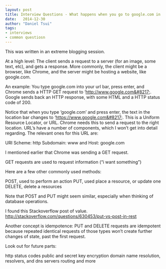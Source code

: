 ```yaml
---
layout: post
title: Interview Questions - What happens when you go to google.com in your browser? (Part I)
date:   2014-12-30
author: "Daniel Tsui"
tags:
- interviews
- common questiosn
---
```


This was written in an extreme blogging session.

At a high level: The client sends a request to a server (for an image, some text, etc), and gets a response. More commonly, the client might be a browser, like Chrome, and the server might be hosting a website, like google.com.

An example: You type google.com into your url bar, press enter, and Chrome sends a HTTP GET request to ‘http://www.google.com&#8217;. Google sends back an HTTP response, with some HTML and a HTTP status code of 200.

Notice that when you type ‘google.com’ and press enter, the text in the location bar changes to ‘https://www.google.com&#8217;.
This is a Uniform Resource Locator, or URL. Chrome needs this to send a request to the right location.
URL’s have a number of components, which I won’t get into detail regarding. The relevant ones for this URL are:

URI Scheme: http
Subdomain: www
and
Host: google.com

I mentioned earlier that Chrome was sending a GET request.

GET requests are used to request information (“i want something”)

Here are a few other commonly used methods:

POST, used to perform an action
PUT, used place a resource, or update one
DELETE, delete a resources

Note that POST and PUT might seem similar, especially when thinking of database operations.

I found this Stackoverflow post of value.
http://stackoverflow.com/questions/630453/put-vs-post-in-rest

Another concept is idempotence: PUT and DELETE requests are idempotent because repeated identical requests of those types won’t create further changes of state, past the first request.

Look out for future parts:

http status codes
public and secret key encryption
domain name resolution, resolvers, and dns servers
routing
and more
